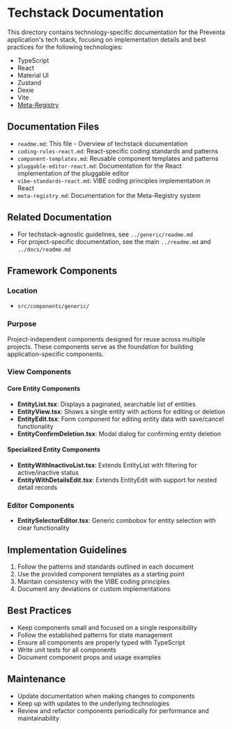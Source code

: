 # Techstack Documentation

This directory contains technology-specific documentation for the Preventa application's tech stack, focusing on implementation details and best practices for the following technologies:
- TypeScript
- React
- Material UI
- Zustand
- Dexie
- Vite
- [Meta-Registry](./meta-registry.md)

## Documentation Files

- `readme.md`: This file - Overview of techstack documentation
- `coding-rules-react.md`: React-specific coding standards and patterns
- `component-templates.md`: Reusable component templates and patterns
- `pluggable-editor-react.md`: Documentation for the React implementation of the pluggable editor
- `vibe-standards-react.md`: VIBE coding principles implementation in React
- `meta-registry.md`: Documentation for the Meta-Registry system

## Related Documentation

- For techstack-agnostic guidelines, see `../generic/readme.md`
- For project-specific documentation, see the main `../readme.md` and `../docs/readme.md`

## Framework Components

### Location
- `src/components/generic/`

### Purpose
Project-independent components designed for reuse across multiple projects. These components serve as the foundation for building application-specific components.

### View Components

#### Core Entity Components
- **EntityList.tsx**: Displays a paginated, searchable list of entities
- **EntityView.tsx**: Shows a single entity with actions for editing or deletion
- **EntityEdit.tsx**: Form component for editing entity data with save/cancel functionality
- **EntityConfirmDeletion.tsx**: Modal dialog for confirming entity deletion

#### Specialized Entity Components
- **EntityWithInactivoList.tsx**: Extends EntityList with filtering for active/inactive status
- **EntityWithDetailsEdit.tsx**: Extends EntityEdit with support for nested detail records

### Editor Components
- **EntitySelectorEditor.tsx**: Generic combobox for entity selection with clear functionality

## Implementation Guidelines

1. Follow the patterns and standards outlined in each document
2. Use the provided component templates as a starting point
3. Maintain consistency with the VIBE coding principles
4. Document any deviations or custom implementations

## Best Practices

- Keep components small and focused on a single responsibility
- Follow the established patterns for state management
- Ensure all components are properly typed with TypeScript
- Write unit tests for all components
- Document component props and usage examples

## Maintenance

- Update documentation when making changes to components
- Keep up with updates to the underlying technologies
- Review and refactor components periodically for performance and maintainability
